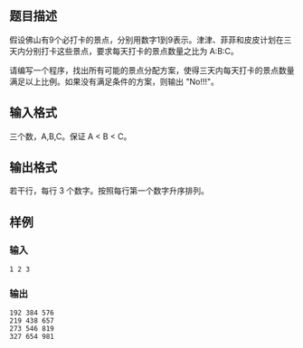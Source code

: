 ## 题目描述

假设佛山有9个必打卡的景点，分别用数字1到9表示。津津、菲菲和皮皮计划在三天内分别打卡这些景点，要求每天打卡的景点数量之比为 A:B:C。

请编写一个程序，找出所有可能的景点分配方案，使得三天内每天打卡的景点数量满足以上比例。如果没有满足条件的方案，则输出 "No!!!"。

## 输入格式

三个数，A,B,C。保证 A < B < C。

## 输出格式

若干行，每行 3 个数字。按照每行第一个数字升序排列。

## 样例

### 输入
```
1 2 3
```
### 输出
```
192 384 576
219 438 657
273 546 819
327 654 981
```